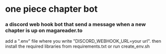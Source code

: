 # one piece chapter bot
### a discord web hook bot that send a message when a new chapter is up on magareader.to
add a ".env" file where you write "DISCORD_WEBHOOK_URL=your url".
then install the required libraries from requirements.txt or run create_env.sh
